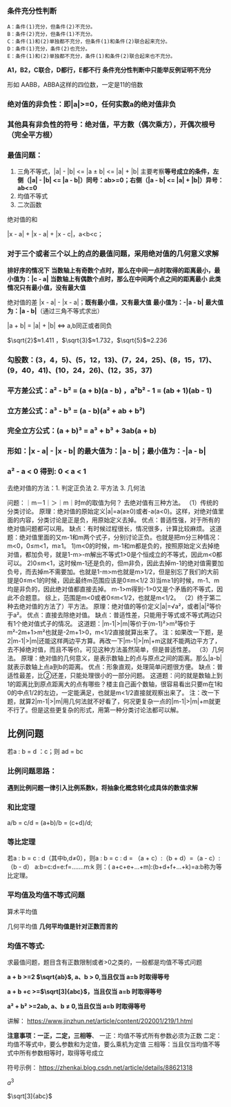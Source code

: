 ### 条件充分性判断
    A：条件(1)充分，但条件(2)不充分。
    B：条件(2)充分，但条件(1)不充分。
    C：条件(1)和(2)单独都不充分，但条件(1)和条件(2)联合起来充分。
    D：条件(1)充分，条件(2)也充分。
    E：条件(1)和(2)单独都不充分，条件(1)和条件(2)联合起来也不充分。
**A1，B2，C联合，D都行，E都不行**
**条件充分性判断中只能举反例证明不充分**

形如 AABB，ABBA这样的四位数，一定是11的倍数

### 绝对值的非负性：即|a|>=0，任何实数a的绝对值非负
### 其他具有非负性的符号：绝对值，平方数（偶次乘方），开偶次根号（完全平方根）

### 最值问题：
1. 三角不等式，|a| - |b| <= |a ± b| <= |a| + |b|
    主要考察**等号成立的条件，左侧（|a| - |b| <= |a - b|）同号：ab>=0；右侧（|a - b| <= |a| + |b|）异号：ab<=0**
2. 均值不等式
3. 二次函数

绝对值的和

|x - a| + |x - a| + |x - c|，a<b<c；
### 对于三个或者三个以上的点的最值问题，采用绝对值的几何意义求解
**排好序的情况下**
**当数轴上有奇数个点时，那么在中间一点时取得的距离最小，最小值为：|c - a|**
**当数轴上有偶数个点时，那么在中间两个点之间的距离最小**
**此类情况只有最小值，没有最大值**

绝对值的差
|x - a| - |x - a|；**既有最小值，又有最大值**
**最小值为：-|a - b|**
**最大值为：|a - b|**（通过三角不等式求出）


|a + b| = |a| + |b| <=> a,b同正或者同负

$\sqrt{2}$≈1.411 ，$\sqrt{3}$≈1.732，$\sqrt{5}$≈2.236

### 勾股数：(3，4，5)、(5，12，13)、(7，24，25)、(8，15，17)、(9，40，41)、(10，24，26)、(12，35，37)

### 平方差公式：a² - b² = (a + b)(a - b) ，a²b² - 1 = (ab + 1)(ab - 1)

### 立方差公式：a³ - b³ = (a - b)(a² + ab + b²)

### 完全立方公式：(a + b)³ = a³ + b³ + 3ab(a + b)

### 形如：|x - a| - |x - b| 的最大值为：|a - b|；最小值为：-|a - b|

### a² - a < 0 得到: 0 < a < 1


去绝对值的方法：1. 判定正负法   2. 平方法   3. 几何法

问题：｜m－1｜＞｜m｜时m的取值为何？
去绝对值有三种方法。
（1）传统的分类讨论。
    原理：绝对值的原始定义|a|=a(a≥0)或者-a(a<0)。这样，对绝对值里面的内容，分类讨论是正是负，用原始定义去掉。
    优点：普适性强，对于所有的绝对值问题都可以用。
    缺点：有时候过程很长，情况很多，计算比较麻烦。
这道题：绝对值里面的又m-1和m两个式子，分别讨论正负。也就是把m分三种情况：m<0，0≤m<1，m≥1。
    1)m<0的时候，m-1和m都是负的，按照原始定义去掉绝对值，都加负号，就是1-m>-m解出不等式1>0是个恒成立的不等式，因此m<0都可以。
    2)0≤m<1，这时候m-1还是负的，但m非负，因此去掉m-1的绝对值需要加负号，而去掉m不需要加。也就是1-m>m也就是m>1/2，但是别忘了我们的大前提是0≤m<1的时候，因此最终m范围应该是0≤m<1/2
    3)当m≥1的时候，m-1、m均是非负的，因此绝对值都直接去掉。
m-1>m得到-1>0又是个矛盾的不等式，因此不合题意。
综上，范围是m<0或者0≤m<1/2，也就是m<1/2。
（2）终于第二种去绝对值的方法了）平方法。
    原理：绝对值的等价定义|a|=√a²，或者|a|²等价于a²。
    优点：直接去除绝对值。
    缺点：普适性差，只能用于等式或不等式两边只有1个绝对值式子的情况。
这道题：|m-1|>|m|等价于(m-1)²>m²等价于m²-2m+1>m²也就是-2m+1>0，m<1/2直接就算出来了。
注：如果改一下题，是2|m-1|>|m|还能这样两边平方算。再改一下|m-1|>|m|+m这就不能两边平方了，去不掉绝对值，而且不等价。可见这种方法虽然简单，但是普适性差。
（3）几何法。
    原理：绝对值的几何意义，是表示数轴上的点与原点之间的距离。那么|a-b|就表示数轴上点a到b的距离。
    优点：形象直观，处理简单问题很方便。
    缺点：普适性最差，比②还差，只能处理很小的一部分问题。
这道题：问的就是数轴上到1的距离比到原点距离大的点有哪些？楼主自己画个数轴，很容易看出只要m在1和0的中点1/2的左边，一定能满足，也就是m<1/2直接就观察出来了。
注：改一下题，就算2|m-1|>|m|用几何法就不好看了，何况更复杂一点的|m-1|>|m|+m就更不行了。但是这些更复杂的形式，用第一种分类讨论法都可以解。


## 比例问题
若a : b = d ：c；则 ad = bc

### 比例问题思路：
**遇到比例问题一律引入比例系数k，将抽象化概念转化成具体的数值求解**

### 和比定理
a/b = c/d = (a+b)/b = (c+d)/d;

### 等比定理
若a : b = c : d（其中b,d≠0），则a : b = c : d = （a + c）:（b + d）=（a - c）:（b - d）
a:b=c:d=e:f=.......m:k 
则：( a+c+e+...+m):(b+d+f+...+k)=a:b称为等比定理。


### 平均值及均值不等式问题

算术平均值

几何平均值
**几何平均值是针对正数而言的**

### 均值不等式:

求最值问题，题目含有正数限制或者>0之类的，一般都是均值不等式问题

**a + b >=2 $\sqrt{ab}$, a、b > 0,当且仅当 a=b 时取得等号**

**a + b +c >=$\sqrt[3]{abc}$，当且仅当 a=b 时取得等号**

**a² + b² >=2ab, a、b ≠ 0,当且仅当 a=b 时取得等号**

讲解：  https://www.jinzhun.net/article/content/202001/219/1.html

**注意事项：一正，二定，三相等**、
一正：均值不等式所有参数必须为正数
二定：均值不等式中，要么参数和为定值，要么乘机为定值
三相等：当且仅当均值不等式中所有参数相等时，取得等号成立

符号示例：
https://zhenkai.blog.csdn.net/article/details/88621318

$a^3$	

$\sqrt[3]{abc}$	



















